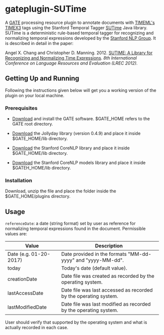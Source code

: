 # gateplugin-SUTime

A [GATE](https://gate.ac.uk) processing resource plugin to annotate documents with [TIMEML's TIMEX3](http://www.timeml.org/tempeval2/tempeval2-trial/guidelines/timex3guidelines-072009.pdf) tags using the Stanford Temporal Tagger [SUTime](https://nlp.stanford.edu/software/sutime.shtml) Java library. SUTime is a deterministic rule-based temporal tagger for recognizing and normalizing temporal expressions developed by the [Stanford NLP Group](https://nlp.stanford.edu). It is described in detail in the paper: 

Angel X. Chang and Christopher D. Manning. 2012. [SUTIME: A Library for Recognizing and Normalizing Time Expressions](https://nlp.stanford.edu/pubs/lrec2012-sutime.pdf). *8th International Conference on Language Resources and Evaluation (LREC 2012).*

## Getting Up and Running

Following the instructions given below will get you a working version of the plugin on your local machine.

### Prerequisites

- [Download](https://gate.ac.uk/download/) and install the GATE software. $GATE_HOME refers to the GATE root directory.

- [Download](http://central.maven.org/maven2/de/jollyday/jollyday/0.4.9/jollyday-0.4.9.jar) the Jollyday library (version 0.4.9) and place it inside $GATE_HOME/lib directory.

- [Download](http://central.maven.org/maven2/edu/stanford/nlp/stanford-corenlp/3.8.0/stanford-corenlp-3.8.0.jar) the Stanford CoreNLP library and place it inside $GATE_HOME/lib directory.

- [Download](http://central.maven.org/maven2/edu/stanford/nlp/stanford-corenlp/3.8.0/stanford-corenlp-3.8.0-models.jar) the Stanford CoreNLP models library and place it inside $GATEH_HOME/lib directory.

### Installation

Download, unzip the file and place the folder inside the $GATE_HOME/plugins directory.

## Usage
 
`referenceDate`: a date (string format) set by user as reference for normalizing temporal expressions found in the document. Permissible values are:

| Value  | Description |
| -----  | ----------- |
|  Date (e.g. 01-20-2017)  | Date provided in the formats "MM-dd-yyyy" and "yyyy-MM-dd". |
| today  | Today's date (default value). |
| creationDate | Date file was created as recorded by the operating system. |
| lastAccessDate | Date file was last accessed as recorded by the operating system. |
| lastModifiedDate |Date file was last modified as recorded by the operating system. |


User should verify that supported by the operating system and what is actually recorded in each case.